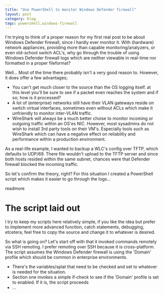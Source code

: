 ```yaml
---
title: "Use PowerShell to monitor Windows Defender firewall"
layout: post
category: blog
tags: powershell,windows-firewall
---
```


I'm trying to think of a proper reason for my first real post to be about Windows Defender firewall, since I hardly ever monitor it. With (hardware) network appliances, providing more than capable monitoring/analyzers, or even old-school switch ACL's, why go through the trouble of using Windows Defender firewall logs which are neither viewable in real-time nor formatted in a proper fileformat?

Well... Most of the time there probably isn't a very good reason to. However, it does offer a few advantages;
- You can't get much closer to the source than the OS logging itself. at this level you'll be sure to see if a packet even reaches the system and if so; how is it processed?
- A lot of (enterprise) networks still have their VLAN gateways reside on switch virtual interfaces, sometimes even without ACLs which make it unfriendly to monitor inter-VLAN traffic.
- WireShark will always be a much better choise to monitor incoming or outgoing traffic within an OS'es NIC. However, most sysadmins do not wish to install 3rd party tools on their VM's. Especially tools such as WireShark which can have a negative effect on reliability and performance within a production environment.

As a real-life example, I wanted to backup a WLC's config over TFTP, which defaults to UDP/69. There file wouldn't upload to the TFTP server and since both hosts resided within the same subnet, chances were that Defender firewall blocked the incoming traffic.

So let's confirm the theory, right? For this situation I created a PowerShell script which makes it easier to go through the logs...

readmore

# The script laid out
I try to keep my scripts here relatively simple, if you like the idea but prefer to implement more advanced function, catch statements, debugging, etcetera, feel free to copy the source and change it to whatever is desired.

So what is going on?
Let's start off with that it invoked commands remotely via SSH remoting. I prefer remoting over SSH because it is cross-platform.
The script assumes the Windows Defender firewall is using the 'Domain' profile which should be common in enterprise environments.

- There's the variables/splat that need to be checked and set to whatever is needed for the situation.
- Section one invokes a simple if-check to see if the 'Domain' profile is set to enabled. If it is, the script proceeds
- ...
